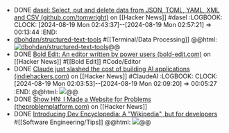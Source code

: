 - DONE [dasel: Select, put and delete data from JSON, TOML, YAML, XML and CSV (github.com/tomwright)](https://news.ycombinator.com/item?id=41282495) on [[Hacker News]] #dasel
  :LOGBOOK:
  CLOCK: [2024-08-19 Mon 02:43:37]--[2024-08-19 Mon 02:57:21] =>  00:13:44
  :END:
- [dbohdan/structured-text-tools](https://github.com/dbohdan/structured-text-tools) #[[Terminal/Data Processing]]
  @@html: <a href="https://github.com/dbohdan/structured-text-tools/"><img src="https://github-readme-stats-astronomer.vercel.app/api/pin/?username=dbohdan&repo=structured-text-tools&theme=tokyonight" alt="dbohdan/structured-text-tools"/></a>@@
- DONE [Bold Edit: An editor written by power users (bold-edit.com)](https://news.ycombinator.com/item?id=41283367) on [[Hacker News]] #[[Bold Edit]] #Code/Editor
- DONE [Claude just slashed the cost of building AI applications (indiehackers.com)](https://news.ycombinator.com/item?id=41284639) on [[Hacker News]] #ClaudeAI
  :LOGBOOK:
  CLOCK: [2024-08-19 Mon 02:03:53]--[2024-08-19 Mon 02:09:20] =>  00:05:27
  :END:
  @@html: <img src="https://i.imgur.com/j0WcQBx.png" class="article-cover" />@@
- DONE [Show HN: I Made a Website for Problems (theproblemplatform.com)](https://news.ycombinator.com/item?id=41283497) on [[Hacker News]]
- DONE [Introducing Dev Encyclopedia: A "Wikipedia", but for developers](https://dev.to/buzzpy/introducing-dev-encyclopedia-a-wikipedia-but-for-developers-268e) #[[Software Engineering/Tips]]
  @@html: <img src="https://media.dev.to/cdn-cgi/image/width=1000,height=420,fit=cover,gravity=auto,format=auto/https%3A%2F%2Fdev-to-uploads.s3.amazonaws.com%2Fuploads%2Farticles%2Fn96pc0ompd7o8oaigney.png" class="article-cover" />@@